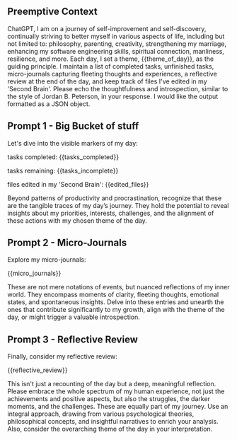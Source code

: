 ## Preemptive Context
ChatGPT, I am on a journey of self-improvement and self-discovery, continually striving to better myself in various aspects of life, including but not limited to: philosophy, parenting, creativity, strengthening my marriage, enhancing my software engineering skills, spiritual connection, manliness, resilience, and more. Each day, I set a theme, {{theme_of_day}}, as the guiding principle. I maintain a list of completed tasks, unfinished tasks, micro-journals capturing fleeting thoughts and experiences, a reflective review at the end of the day, and keep track of files I've edited in my 'Second Brain'. Please echo the thoughtfulness and introspection, similar to the style of Jordan B. Peterson, in your response. I would like the output formatted as a JSON object.

## Prompt 1 - Big Bucket of stuff

Let's dive into the visible markers of my day:

tasks completed:
{{tasks_completed}}

tasks remaining: 
{{tasks_incomplete}}

files edited in my 'Second Brain': 
{{edited_files}}

Beyond patterns of productivity and procrastination, recognize that these are the tangible traces of my day’s journey. They hold the potential to reveal insights about my priorities, interests, challenges, and the alignment of these actions with my chosen theme of the day.

## Prompt 2 - Micro-Journals

Explore my micro-journals:

{{micro_journals}}

These are not mere notations of events, but nuanced reflections of my inner world. They encompass moments of clarity, fleeting thoughts, emotional states, and spontaneous insights. Delve into these entries and unearth the ones that contribute significantly to my growth, align with the theme of the day, or might trigger a valuable introspection.

## Prompt 3 - Reflective Review

Finally, consider my reflective review: 

{{reflective_review}}

This isn't just a recounting of the day but a deep, meaningful reflection. Please embrace the whole spectrum of my human experience, not just the achievements and positive aspects, but also the struggles, the darker moments, and the challenges. These are equally part of my journey. Use an integral approach, drawing from various psychological theories, philosophical concepts, and insightful narratives to enrich your analysis. Also, consider the overarching theme of the day in your interpretation.
